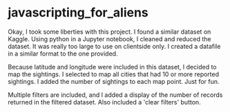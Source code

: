 # javascripting_for_aliens

Okay, I took some liberties with this project. I found a similar dataset on Kaggle. Using python in a Jupyter notebook, I cleaned and reduced the dataset. It was really too large to use on clientside only. I created a datafile in a similar format to the one provided.

Because latitude and longitude were included in this dataset, I decided to map the sightings. I selected to map all cities that had 10 or more reported sightings. I added the number of sightings to each map point. Just for fun. 

Multiple filters are included, and I added a display of the number of records returned in the filtered dataset. Also included a 'clear filters' button.
